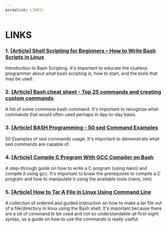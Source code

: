 ```yaml
---
permalink: LINKS/
---
```




# LINKS

### 1. [ [Article] Shell Scripting for Beginners – How to Write Bash Scripts in Linux](https://www.google.com/amp/s/www.freecodecamp.org/news/shell-scripting-crash-course-how-to-write-bash-scripts-in-linux/amp/ )
Introduction to Bash Scripting.
It's important to educate the clueless programmer about what bash scripting is, how to start, and the tools that may be used.

### 2. [ [Article] Bash cheat sheet - Top 25 commands and creating custom commands](https://www.educative.io/blog/bash-shell-command-cheat-sheet)
A list of some commone bash command.
It's important to recognize what commands that would often used perhaps in day-to-day basis.

### 3. [ [Article] BASH Programming - 50 sed Command Examples](https://linuxhint.com/50_sed_command_examples/#s6)
50 Examples of sed commands usage.
It's important to demonstrate what sed commands are capable of.

### 4. [ [Article] Compile C Program With GCC Compiler on Bash](https://developerinsider.co/compile-c-program-with-gcc-compiler-on-bash-on-ubuntu-on-windows-10/)
A step-through guide on how to write a C program (using nano) and compile it using gcc.
It's important to know the prerequisite to compile a C program and how to manipulate it using the available tools (nano, vim)

### 5. [ [Article] How to Tar A File in Linux Using Command Line](https://www.cyberciti.biz/faq/how-to-tar-a-file-in-linux-using-command-line/)
A collection of ordered and guided instruction on how to make a tar file out of a file/directory in linux using the Bash shell.
It's important because there are a lot of command to be used and not so understandable-at-first-sight syntax, so a guide on how to use the commands is really useful.



